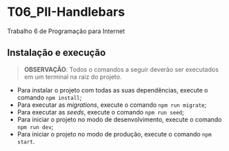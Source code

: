 # T06_PII-Handlebars

Trabalho 6 de Programação para Internet

## Instalação e execução

> **OBSERVAÇÃO**: Todos o comandos a seguir deverão ser executados em um terminal na raiz do projeto.

* Para instalar o projeto com todas as suas dependências, execute o comando ``npm install``;
* Para executar as *migrations*, execute o comando ``npm run migrate``;
* Para executar as *seeds*, execute o comando ``npm run seed``;
* Para iniciar o projeto no modo de desenvolvimento, execute o comando ``npm run dev``;
* Para iniciar o projeto no modo de produção, execute o comando ``npm start``.